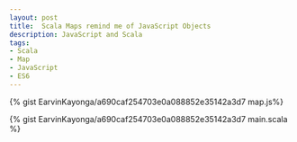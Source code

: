 ```yaml
---
layout: post
title:  Scala Maps remind me of JavaScript Objects
description: JavaScript and Scala
tags:
- Scala
- Map
- JavaScript
- ES6
---
```



{% gist EarvinKayonga/a690caf254703e0a088852e35142a3d7 map.js%}

{% gist EarvinKayonga/a690caf254703e0a088852e35142a3d7 main.scala %}
